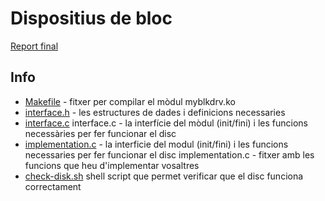 # Dispositius de bloc

[Report final](https://github.com/magarcia/CASO/blob/master/Labs/Lab5/casoblk/entrega.txt)

## Info

- [Makefile](https://github.com/magarcia/CASO/blob/master/Labs/Lab5/casoblk/Makefile) - fitxer per compilar el mòdul myblkdrv.ko
- [interface.h](https://github.com/magarcia/CASO/blob/master/Labs/Lab5/casoblk/interface.h) - les estructures de dades i definicions necessaries
- [interface.c](https://github.com/magarcia/CASO/blob/master/Labs/Lab5/casoblk/interface.c) interface.c - la interfície del mòdul (init/fini) i les funcions necessàries per fer funcionar el disc
- [implementation.c](https://github.com/magarcia/CASO/blob/master/Labs/Lab5/casoblk/implementation.c) - la interficie del modul (init/fini) i les funcions necessaries per fer funcionar el disc implementation.c - fitxer amb les funcions que heu d'implementar vosaltres
- [check-disk.sh](https://github.com/magarcia/CASO/blob/master/Labs/Lab5/casoblk/check-disk.sh)
shell script que permet verificar que el disc funciona correctament